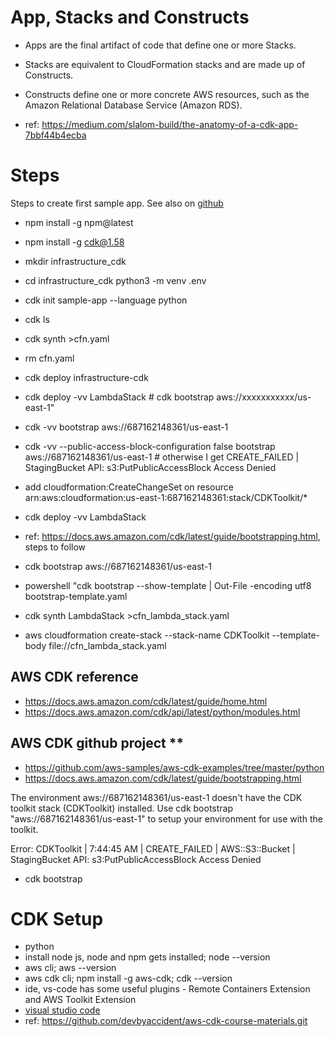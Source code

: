 # App, Stacks and Constructs
- Apps are the final artifact of code that define one or more Stacks.
- Stacks are equivalent to CloudFormation stacks and are made up of Constructs.
- Constructs define one or more concrete AWS resources, such as the Amazon Relational Database Service (Amazon RDS).

- ref: https://medium.com/slalom-build/the-anatomy-of-a-cdk-app-7bbf44b4ecba



# Steps
Steps to create first sample app. See also on [github](https://github.com/zzenonn/InfrastructureCdkSample)
- npm install -g npm@latest
- npm install -g cdk@1.58
- mkdir infrastructure_cdk
- cd infrastructure_cdk 
  python3 -m venv .env
- cdk init sample-app --language python
- cdk ls
- cdk synth >cfn.yaml
- rm cfn.yaml
- cdk deploy infrastructure-cdk
- cdk deploy -vv LambdaStack # cdk bootstrap aws://xxxxxxxxxxx/us-east-1"
- cdk -vv bootstrap aws://687162148361/us-east-1  
- cdk -vv --public-access-block-configuration false bootstrap aws://687162148361/us-east-1 # otherwise I get CREATE_FAILED | StagingBucket API: s3:PutPublicAccessBlock Access Denied
- add cloudformation:CreateChangeSet on resource arn:aws:cloudformation:us-east-1:687162148361:stack/CDKToolkit/*

- cdk deploy -vv LambdaStack
- ref: https://docs.aws.amazon.com/cdk/latest/guide/bootstrapping.html, steps to follow
- cdk bootstrap aws://687162148361/us-east-1
- powershell "cdk bootstrap --show-template | Out-File -encoding utf8 bootstrap-template.yaml
- cdk synth LambdaStack >cfn_lambda_stack.yaml
- aws cloudformation create-stack --stack-name CDKToolkit --template-body file://cfn_lambda_stack.yaml

## AWS CDK reference
- https://docs.aws.amazon.com/cdk/latest/guide/home.html
- https://docs.aws.amazon.com/cdk/api/latest/python/modules.html

## AWS CDK github project **
- https://github.com/aws-samples/aws-cdk-examples/tree/master/python
- https://docs.aws.amazon.com/cdk/latest/guide/bootstrapping.html


The environment aws://687162148361/us-east-1 doesn't have the CDK toolkit stack
(CDKToolkit) installed. Use cdk bootstrap "aws://687162148361/us-east-1" to setup 
your environment for use with the toolkit.

Error: CDKToolkit | 7:44:45 AM | CREATE_FAILED        | AWS::S3::Bucket       | 
StagingBucket API: s3:PutPublicAccessBlock Access Denied
- cdk bootstrap

# CDK Setup
- python
- install node js, node and npm gets installed; node --version
- aws cli; aws --version
- aws cdk cli; npm install -g aws-cdk; cdk --version
- ide, vs-code has some useful plugins - Remote Containers Extension and AWS Toolkit Extension
- [visual studio code](https://code.visualstudio.com/docs/?dv=win64user)
- ref: https://github.com/devbyaccident/aws-cdk-course-materials.git

# 




